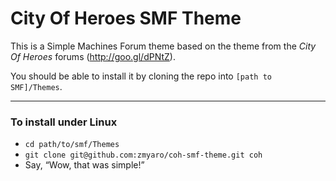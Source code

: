 City Of Heroes SMF Theme
=============

This is a Simple Machines Forum theme based on the theme from the *City Of Heroes* forums (http://goo.gl/dPNtZ).

You should be able to install it by cloning the repo into `[path to SMF]/Themes`.

--------

### To install under Linux
* `cd path/to/smf/Themes`
* `git clone git@github.com:zmyaro/coh-smf-theme.git coh`
* Say, “Wow, that was simple!”
